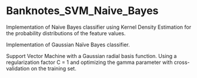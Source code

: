 # Banknotes_SVM_Naive_Bayes

Implementation of  Naive Bayes classifier using Kernel Density Estimation for the probability distributions of the feature values.

Implementation of Gaussian Naïve Bayes classifier. 

Support Vector Machine with a Gaussian radial basis function. Using a regularization factor
C = 1 and optimizing the gamma parameter with cross-validation on the training set.
